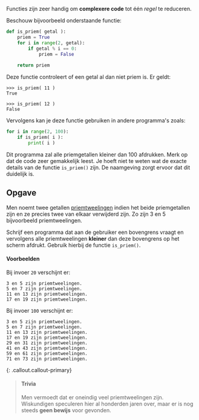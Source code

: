 Functies zijn zeer handig om **complexere code** tot één *regel* te reduceren.

Beschouw bijvoorbeeld onderstaande functie:

```python
def is_priem( getal ):
    priem = True
    for i in range(2, getal):
        if getal % i == 0:
            priem = False
    
    return priem
```

Deze functie controleert of een getal al dan niet priem is. Er geldt:

```
>>> is_priem( 11 )
True
```

```
>>> is_priem( 12 )
False
```

Vervolgens kan je deze functie gebruiken in andere programma's zoals:

```python
for i in range(2, 100):
    if is_priem( i ):
        print( i )
```

Dit programma zal alle priemgetallen kleiner dan 100 afdrukken. Merk op dat de code zeer gemakkelijk leest. Je hoeft niet te weten wat de exacte details van de functie `is_priem()` zijn. De naamgeving zorgt ervoor dat dit duidelijk is.

## Opgave

Men noemt twee getallen <a href="https://nl.wikipedia.org/wiki/Priemtweeling" target="_blank">priemtweelingen</a> indien het beide priemgetallen zijn en ze precies twee van elkaar verwijderd zijn. Zo zijn 3 en 5 bijvoorbeeld priemtweelingen.

Schrijf een programma dat aan de gebruiker een bovengrens vraagt en vervolgens alle priemtweelingen **kleiner** dan deze bovengrens op het scherm afdrukt. Gebruik hierbij de functie `is_priem()`.

#### Voorbeelden

Bij invoer `20` verschijnt er:
```
3 en 5 zijn priemtweelingen.
5 en 7 zijn priemtweelingen.
11 en 13 zijn priemtweelingen.
17 en 19 zijn priemtweelingen.
```

Bij invoer `100` verschijnt er:
```
3 en 5 zijn priemtweelingen.
5 en 7 zijn priemtweelingen.
11 en 13 zijn priemtweelingen.
17 en 19 zijn priemtweelingen.
29 en 31 zijn priemtweelingen.
41 en 43 zijn priemtweelingen.
59 en 61 zijn priemtweelingen.
71 en 73 zijn priemtweelingen.
```

{: .callout.callout-primary}
> #### Trivia
> Men vermoedt dat er oneindig veel priemtweelingen zijn. Wiskundigen speculeren hier al honderden jaren over, maar er is nog steeds **geen bewijs** voor gevonden.
